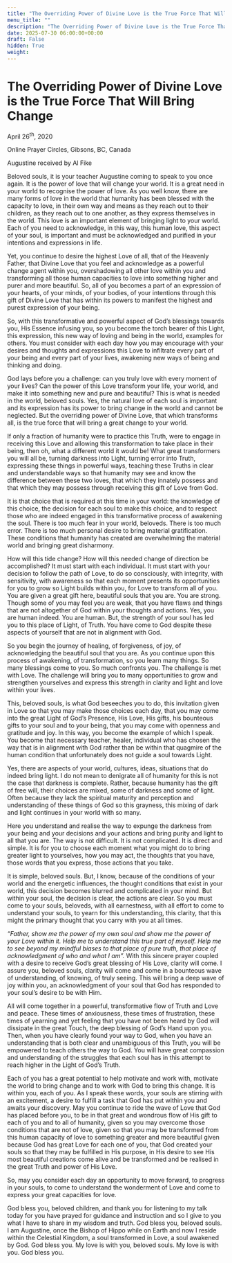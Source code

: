 ```yaml
---
title: "The Overriding Power of Divine Love is the True Force That Will Bring Change"
menu_title: ""
description: "The Overriding Power of Divine Love is the True Force That Will Bring Change"
date: 2025-07-30 06:00:00+00:00
draft: False
hidden: True
weight:
---
```

# The Overriding Power of Divine Love is the True Force That Will Bring Change

April 26<sup>th</sup>, 2020

Online Prayer Circles, Gibsons, BC, Canada

Augustine received by Al Fike

Beloved souls, it is your teacher Augustine coming to speak to you once again. It is the power of love that will change your world. It is a great need in your world to recognise the power of love. As you well know, there are many forms of love in the world that humanity has been blessed with the capacity to love, in their own way and means as they reach out to their children, as they reach out to one another, as they express themselves in the world. This love is an important element of bringing light to your world. Each of you need to acknowledge, in this way, this human love, this aspect of your soul, is important and must be acknowledged and purified in your intentions and expressions in life.

Yet, you continue to desire the highest Love of all, that of the Heavenly Father, that Divine Love that you feel and acknowledge as a powerful change agent within you, overshadowing all other love within you and transforming all those human capacities to love into something higher and purer and more beautiful. So, all of you becomes a part of an expression of your hearts, of your minds, of your bodies, of your intentions through this gift of Divine Love that has within its powers to manifest the highest and purest expression of your being.

So, with this transformative and powerful aspect of God’s blessings towards you, His Essence infusing you, so you become the torch bearer of this Light, this expression, this new way of loving and being in the world, examples for others. You must consider with each day how you may encourage with your desires and thoughts and expressions this Love to infiltrate every part of your being and every part of your lives, awakening new ways of being and thinking and doing.

God lays before you a challenge: can you truly love with every moment of your lives? Can the power of this Love transform your life, your world, and make it into something new and pure and beautiful? This is what is needed in the world, beloved souls. Yes, the natural love of each soul is important and its expression has its power to bring change in the world and cannot be neglected. But the overriding power of Divine Love, that which transforms all, is the true force that will bring a great change to your world.

If only a fraction of humanity were to practice this Truth, were to engage in receiving this Love and allowing this transformation to take place in their being, then oh, what a different world it would be! What great transformers you will all be, turning darkness into Light, turning error into Truth, expressing these things in powerful ways, teaching these Truths in clear and understandable ways so that humanity may see and know the difference between these two loves, that which they innately possess and that which they may possess through receiving this gift of Love from God.

It is that choice that is required at this time in your world: the knowledge of this choice, the decision for each soul to make this choice, and to respect those who are indeed engaged in this transformative process of awakening the soul. There is too much fear in your world, beloveds. There is too much error. There is too much personal desire to bring material gratification. These conditions that humanity has created are overwhelming the material world and bringing great disharmony.

How will this tide change? How will this needed change of direction be accomplished? It must start with each individual. It must start with your decision to follow the path of Love, to do so consciously, with integrity, with sensitivity, with awareness so that each moment presents its opportunities for you to grow so Light builds within you, for Love to transform all of you. You are given a great gift here, beautiful souls that you are. You are strong. Though some of you may feel you are weak, that you have flaws and things that are not altogether of God within your thoughts and actions. Yes, you are human indeed. You are human. But, the strength of your soul has led you to this place of Light, of Truth. You have come to God despite these aspects of yourself that are not in alignment with God.

So you begin the journey of healing, of forgiveness, of joy, of acknowledging the beautiful soul that you are. As you continue upon this process of awakening, of transformation, so you learn many things. So many blessings come to you. So much confronts you. The challenge is met with Love. The challenge will bring you to many opportunities to grow and strengthen yourselves and express this strength in clarity and light and love within your lives.

This, beloved souls, is what God beseeches you to do, this invitation given in Love so that you may make those choices each day, that you may come into the great Light of God’s Presence, His Love, His gifts, his bounteous gifts to your soul and to your being, that you may come with openness and gratitude and joy. In this way, you become the example of which I speak. You become that necessary teacher, healer, individual who has chosen the way that is in alignment with God rather than be within that quagmire of the human condition that unfortunately does not guide a soul towards Light.

Yes, there are aspects of your world, cultures, ideas, situations that do indeed bring light. I do not mean to denigrate all of humanity for this is not the case that darkness is complete. Rather, because humanity has the gift of free will, their choices are mixed, some of darkness and some of light. Often because they lack the spiritual maturity and perception and understanding of these things of God so this grayness, this mixing of dark and light continues in your world with so many.

Here you understand and realise the way to expunge the darkness from your being and your decisions and your actions and bring purity and light to all that you are. The way is not difficult. It is not complicated. It is direct and simple. It is for you to choose each moment what you might do to bring greater light to yourselves, how you may act, the thoughts that you have, those words that you express, those actions that you take.

It is simple, beloved souls. But, I know, because of the conditions of your world and the energetic influences, the thought conditions that exist in your world, this decision becomes blurred and complicated in your mind. But within your soul, the decision is clear, the actions are clear. So you must come to your souls, beloveds, with all earnestness, with all effort to come to understand your souls, to yearn for this understanding, this clarity, that this might the primary thought that you carry with you at all times.

*“Father, show me the power of my own soul and show me the power of your Love within it. Help me to understand this true part of myself. Help me to see beyond my mindful biases to that place of pure truth, that place of acknowledgment of who and what I am”.* With this sincere prayer coupled with a desire to receive God’s great blessing of His Love, clarity will come. I assure you, beloved souls, clarity will come and come in a bounteous wave of understanding, of knowing, of truly seeing. This will bring a deep wave of joy within you, an acknowledgment of your soul that God has responded to your soul’s desire to be with Him.

All will come together in a powerful, transformative flow of Truth and Love and peace. These times of anxiousness, these times of frustration, these times of yearning and yet feeling that you have not been heard by God will dissipate in the great Touch, the deep blessing of God’s Hand upon you. Then, when you have clearly found your way to God, when you have an understanding that is both clear and unambiguous of this Truth, you will be empowered to teach others the way to God. You will have great compassion and understanding of the struggles that each soul has in this attempt to reach higher in the Light of God’s Truth.

Each of you has a great potential to help motivate and work with, motivate the world to bring change and to work with God to bring this change. It is within you, each of you. As I speak these words, your souls are stirring with an excitement, a desire to fulfill a task that God has put within you and awaits your discovery. May you continue to ride the wave of Love that God has placed before you, to be in that great and wondrous flow of His gift to each of you and to all of humanity, given so you may overcome those conditions that are not of love, given so that you may be transformed from this human capacity of love to something greater and more beautiful given because God has great Love for each one of you, that God created your souls so that they may be fulfilled in His purpose, in His desire to see His most beautiful creations come alive and be transformed and be realised in the great Truth and power of His Love.

So, may you consider each day an opportunity to move forward, to progress in your souls, to come to understand the wonderment of Love and come to express your great capacities for love.

God bless you, beloved children, and thank you for listening to my talk today for you have prayed for guidance and instruction and so I give to you what I have to share in my wisdom and truth. God bless you, beloved souls. I am Augustine, once the Bishop of Hippo while on Earth and now I reside within the Celestial Kingdom, a soul transformed in Love, a soul awakened by God. God bless you. My love is with you, beloved souls. My love is with you. God bless you.
